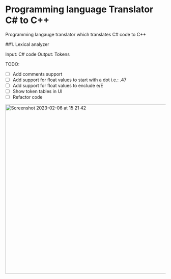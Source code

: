 # Programming language Translator C# to C++
Programming langauge translator which translates C# code to C++

##1. Lexical analyzer 

Input: C# code
Output: Tokens

TODO: 
   - [ ] Add comments support
   - [ ] Add support for float values to start with a dot i.e.: .47
   - [ ] Add support for float values to enclude e/E
   - [ ] Show token tables in UI
   - [ ] Refactor code
   
<img width="530" alt="Screenshot 2023-02-06 at 15 21 42" src="https://user-images.githubusercontent.com/69481493/216970138-50a45f7b-aaa7-4991-8db8-b7ee146c8c1d.png">
